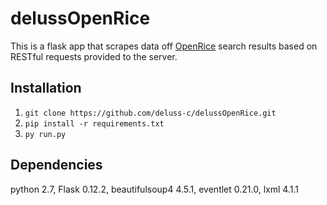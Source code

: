 # delussOpenRice
This is a flask app that scrapes data off [OpenRice](http://www.openrice.com.hk/)
search results based on RESTful requests provided to the server. 

## Installation
1. `git clone https://github.com/deluss-c/delussOpenRice.git`
2. `pip install -r requirements.txt`
3. `py run.py`

## Dependencies

python 2.7,
Flask 0.12.2,
beautifulsoup4 4.5.1,
eventlet 0.21.0,
lxml 4.1.1
